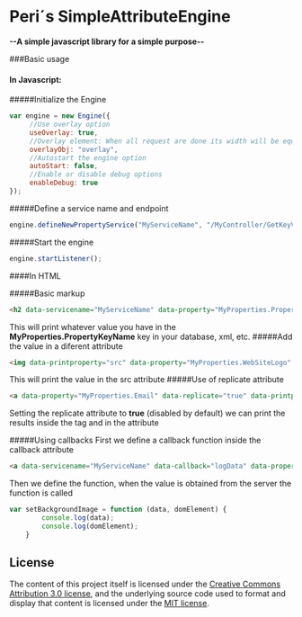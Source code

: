 # Peri´s SimpleAttributeEngine
**--A simple javascript library for a simple purpose--**




###Basic usage
#### In Javascript:
#####Initialize the Engine
```javascript
var engine = new Engine({
     //Use overlay option
     useOverlay: true,
     //Overlay element: When all request are done its width will be equal to 0%
     overlayObj: "overlay",
     //Autostart the engine option
     autoStart: false,
     //Enable or disable debug options
     enableDebug: true
});
```

#####Define a service name and endpoint
```javascript
engine.defineNewPropertyService("MyServiceName", "/MyController/GetKeyValuePropsByKey");
```
#####Start the engine
```javascript
engine.startListener();
```

####In HTML

#####Basic markup
``` html
<h2 data-servicename="MyServiceName" data-property="MyProperties.PropertyKeyName"></h2>
```
This will print whatever value you have in the **MyProperties.PropertyKeyName** key in your database, xml, etc.
#####Add the value in a diferent attribute
``` html
<img data-printproperty="src" data-property="MyProperties.WebSiteLogo" data-servicename="MyServiceName"  />
```
This will print the value in the src attribute
#####Use of replicate attribute
``` html
<a data-property="MyProperties.Email" data-replicate="true" data-printproperty="href" data-servicename="MyServiceName"></a>
```
Setting the replicate attribute to **true** (disabled by default) we can print the results inside the tag and in the attribute

#####Using callbacks
First we define a callback function inside the callback attribute
``` html
<a data-servicename="MyServiceName" data-callback="logData" data-property="MyProperties.SomeImportantValue"></a>
```
Then we define the function, when the value is obtained from the server the function is called
``` javascript
var setBackgroundImage = function (data, domElement) {
        console.log(data);
        console.log(domElement);
    }
```
## License

The content of this project itself is licensed under the [Creative Commons Attribution 3.0 license](http://creativecommons.org/licenses/by/3.0/us/deed.en_US), and the underlying source code used to format and display that content is licensed under the [MIT license](http://opensource.org/licenses/mit-license.php).
